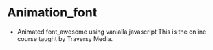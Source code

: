 # Animation_font
* Animated font_awesome using vanialla javascript
This is the online course taught by Traversy Media.
